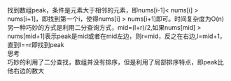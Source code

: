 找到数组peak，条件是元素大于相邻的元素，即nums[i-1]< nums[i] > nums[i+1]，即找到第一个i，使得nums[i] > nums[i+1]即可。时间复杂度为O(n)  
另一种巧妙的方式是利用二分查询方式，mid=(l+r)/2,如果nums[mid] > nums[mid+1]表示peak是mid或者在mid左边，则r=mid，反之在右边,l=mid+1，直到l==r即找到peak  
思考  
巧妙的利用了二分查找，数组并没有排序，但是利用了局部排序特点，即peak比他右边的数大
